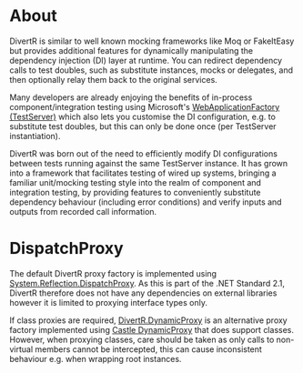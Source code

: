 ﻿# About

DivertR is similar to well known mocking frameworks like Moq or FakeItEasy but provides additional features for dynamically manipulating the dependency injection (DI) layer at runtime.
You can redirect dependency calls to test doubles, such as substitute instances, mocks or delegates, and then optionally relay them back to the original services.

Many developers are already enjoying the benefits of in-process component/integration testing using Microsoft's [WebApplicationFactory (TestServer)](https://docs.microsoft.com/en-us/aspnet/core/test/integration-tests)
which also lets you customise the DI configuration, e.g. to substitute test doubles, but this can only be done once (per TestServer instantiation).

DivertR was born out of the need to efficiently modify DI configurations between tests running against the same TestServer instance.
It has grown into a framework that facilitates testing of wired up systems, bringing a familiar unit/mocking testing style into the realm of component and integration testing,
by providing features to conveniently substitute dependency behaviour (including error conditions) and verify inputs and outputs from recorded call information.

# DispatchProxy

The default DivertR proxy factory is implemented using [System.Reflection.DispatchProxy](https://learn.microsoft.com/en-us/dotnet/api/system.reflection.dispatchproxy). As this is part of the .NET Standard 2.1, DivertR therefore does not have any dependencies on external libraries however it is limited to proxying interface types only.

If class proxies are required, [DivertR.DynamicProxy](../src/DivertR.DynamicProxy/README.md) is an alternative proxy factory implemented using [Castle DynamicProxy](http://www.castleproject.org/projects/dynamicproxy/) that does support classes.
However, when proxying classes, care should be taken as only calls to non-virtual members cannot be intercepted, this can cause inconsistent behaviour e.g. when wrapping root instances.
